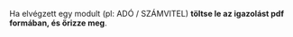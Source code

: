 Ha elvégzett egy modult (pl: ADÓ / SZÁMVITEL) **töltse le az igazolást pdf formában, és őrizze meg**.
